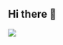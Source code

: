 ## Hi there 👋


  <img src="https:/github.com/EmanuelRobinson/img.shields.io/badge/github-%23121011.svg?style=for-the-badge&logo=github&logoColor=white">

